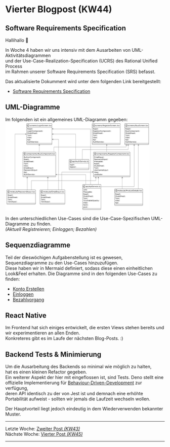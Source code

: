 # Vierter Blogpost (KW44)

## Software Requirements Specification

Hallihallo 👋  

In Woche 4 haben wir uns intensiv mit dem Ausarbeiten von UML-Aktivitätsdiagrammen  
und der Use-Case-Realization-Specification (UCRS) des Rational Unified Process  
im Rahmen unserer Software Requirements Specification (SRS) befasst.

Das aktualisierte Dokumment wird unter dem folgenden Link bereitgestellt:
- [Software Requirements Specification](SRS/v2_w4/SoftwareRequirementsSpecification.md)

## UML-Diagramme

Im folgenden ist ein allgemeines UML-Diagramm gegeben:  
![Alt text](./../images/alle_uml_diagramme_SRSv2.png)

In den unterschiedlichen Use-Cases sind die Use-Case-Spezifischen UML-Diagramme zu finden.  
_(Aktuell Registreieren; Einloggen; Bezahlen)_

## Sequenzdiagramme

Teil der dieswöchigen Aufgabenstellung ist es gewesen,  
Sequenzdiagramme zu den Use-Cases hinzuzufügen.  
Diese haben wir in Mermaid definiert, sodass diese einen einheitlichen Look&Feel erhalten.
Die Diagramme sind in den folgenden Use-Cases zu finden:
 - [Konto Erstellen](./SRS/v2_w4/use_cases/UC1_Konto_Erstellen.md)
 - [Einloggen](./SRS/v2_w4/use_cases/UC2_Einloggen.md)
 - [Bezahlvorgang](./SRS/v2_w4/use_cases/UC10_Bezahlvorgang.md)


## React Native 
Im Frontend hat sich einiges entwickelt,
die ersten Views stehen bereits und wir experimentieren an allen Enden.  
Konkreteres gibt es im Laufe der nächsten Blog-Posts. :)

## Backend Tests & Minimierung
Um die Ausarbeitung des Backends so minimal wie möglich zu halten,  
hat es einen kleinen Refactor gegeben.  
Ein weiterer Aspekt der hier mit eingeflossen ist, sind Tests.
Deno stellt eine offizielle Implementierung für [Behaviour-Driven-Development](https://docs.deno.com/runtime/manual/basics/testing/behavior_driven_development) zur verfügung,  
deren API identisch zu der von Jest ist und demnach eine erhöhte Portabilität aufweist - sollten wir jemals die Laufzeit wechseln wollen.  

Der Hauptvorteil liegt jedoch eindeutig in dem Wiederverwenden bekannter Muster.


---  
Letzte Woche: [Zweiter Post _(KW43)_](03_SRS_OpenAPI)   
Nächste Woche: [Vierter Post _(KW45)_](TODO)

---

<script src="https://utteranc.es/client.js"
        repo="DH-Karlsruhe/IncidArch-Blog"
        issue-term="pathname"
        label="🪀📣"
        theme="preferred-color-scheme"
        crossorigin="anonymous"
        async>
</script>
